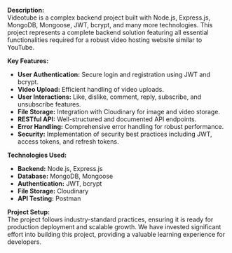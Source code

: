 
**Description:**  
Videotube is a complex backend project built with Node.js, Express.js, MongoDB, Mongoose, JWT, bcrypt, and many more technologies.
This project represents a complete backend solution featuring all essential functionalities required for a robust video hosting website similar to YouTube.

**Key Features:**
- **User Authentication:** Secure login and registration using JWT and bcrypt.
- **Video Upload:** Efficient handling of video uploads.
- **User Interactions:** Like, dislike, comment, reply, subscribe, and unsubscribe features.
- **File Storage:** Integration with Cloudinary for image and video storage.
- **RESTful API:** Well-structured and documented API endpoints.
- **Error Handling:** Comprehensive error handling for robust performance.
- **Security:** Implementation of security best practices including JWT, access tokens, and refresh tokens.

**Technologies Used:**
- **Backend:** Node.js, Express.js
- **Database:** MongoDB, Mongoose
- **Authentication:** JWT, bcrypt
- **File Storage:** Cloudinary
- **API Testing:** Postman

**Project Setup:**  
The project follows industry-standard practices, ensuring it is ready for production deployment and scalable growth. We have invested significant effort into building this project, providing a valuable learning experience for developers.
